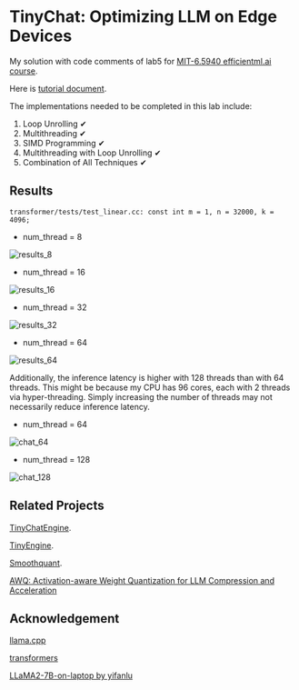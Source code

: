 # TinyChat: Optimizing LLM on Edge Devices

My solution with code comments of lab5 for [MIT-6.5940 efficientml.ai course](https://efficientml.ai/).

Here is [tutorial document](https://docs.google.com/document/d/13IaTfPKjp0KiSBEhPdX9IxgXMIAZfiFjor37OWQJhMM/edit?usp=sharing).

The implementations needed to be completed in this lab include:
1. Loop Unrolling ✔
2. Multithreading ✔
3. SIMD Programming ✔
4. Multithreading with Loop Unrolling ✔
5. Combination of All Techniques ✔

## Results
```transformer/tests/test_linear.cc: const int m = 1, n = 32000, k = 4096;```

- num_thread = 8

![results_8](figs/results_8.png)

- num_thread = 16

![results_16](figs/results_16.png)

- num_thread = 32

![results_32](figs/results_32.png)

- num_thread = 64

![results_64](figs/results_64.png)

Additionally, the inference latency is higher with 128 threads than with 64 threads. This might be because my CPU has 96 cores, each with 2 threads via hyper-threading. Simply increasing the number of threads may not necessarily reduce inference latency.
- num_thread = 64

![chat_64](figs/chat_64.png)

- num_thread = 128

![chat_128](figs/chat_128.png)

## Related Projects

[TinyChatEngine](https://github.com/mit-han-lab/TinyChatEngine).

[TinyEngine](https://github.com/mit-han-lab/tinyengine).

[Smoothquant](https://github.com/mit-han-lab/smoothquant).

[AWQ: Activation-aware Weight Quantization for LLM Compression and Acceleration](https://github.com/mit-han-lab/llm-awq)

## Acknowledgement

[llama.cpp](https://github.com/ggerganov/llama.cpp)

[transformers](https://github.com/huggingface/transformers)

[LLaMA2-7B-on-laptop by yifanlu](https://github.com/yifanlu0227/LLaMA2-7B-on-laptop/tree/aaf7bf3e7f9667d4c6170b2c3ffff39b31c089e3)